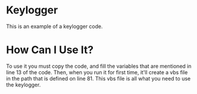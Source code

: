 # Keylogger
This is an example of a keylogger code.
# How Can I Use It?
To use it you must copy the code, and fill the variables that are mentioned in line 13 of the code. Then, when you run it for first time, it'll create a vbs file in the path that is defined on line 81. This vbs file is all what you need to use the keylogger.
